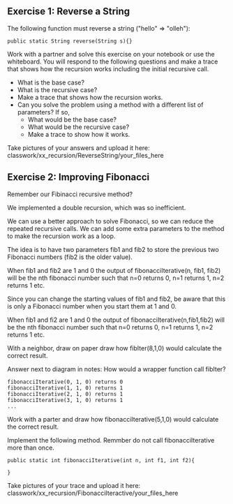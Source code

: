 ## Exercise 1: Reverse a String

The following function must reverse a string ("hello" => "olleh"):

```
public static String reverse(String s){}
```

Work with a partner and solve this exercise on your notebook or use the whiteboard. You will respond to the following questions and make a trace that shows how the recursion works including the initial recursive call.

* What is the base case?
* What is the recursive case?
* Make a trace that shows how the recursion works.
* Can you solve the problem using a method with a different list of parameters? If so,
  * What would be the base case?
  * What would be the recursive case?
  * Make a trace to show how it works.

Take pictures of your answers and upload it here: classwork/xx_recursion/ReverseString/your_files_here

## Exercise 2: Improving Fibonacci

Remember our Fibinacci recursive method? 

We implemented a double recursion, which was so inefficient.

We can use a better approach to solve Fibonacci, so we can reduce the repeated recursive calls. We can add some extra parameters to the method to make the recursion work as a loop.

The idea is to have two parameters fib1 and fib2 to store the previous two Fibonacci numbers (fib2 is the older value).

When fib1 and fib2 are 1 and 0 the output of fibonacciIterative(n, fib1, fib2) will be the nth fibonacci number such that n=0 returns 0, n=1 returns 1, n=2 returns 1 etc.

Since you can change the starting values of fib1 and fib2, be aware that this is only a Fibonacci number when you start them at 1 and 0.

When fib1 and fi2 are 1 and 0 the output of fibonacciIterative(n,fib1,fib2) will be the nth fibonacci number such that n=0 returns 0, n=1 returns 1, n=2 returns 1 etc.

With a neighbor, draw on paper draw how fibIter(8,1,0) would calculate the correct result.

Answer next to diagram in notes: How would a wrapper function call fibIter?

```
fibonacciIterative(0, 1, 0) returns 0
fibonacciIterative(1, 1, 0) returns 1
fibonacciIterative(2, 1, 0) returns 1
fibonacciIterative(3, 1, 0) returns 1
...
```

Work with a parter and draw how fibonacciIterative(5,1,0) would calculate the correct result.

Implement the following method. Remmber do not call fibonacciIterative more than once.

```
public static int fibonacciIterative(int n, int f1, int f2){
  
}
```

Take pictures of your trace and upload it here: classwork/xx_recursion/FibonacciIteractive/your_files_here
